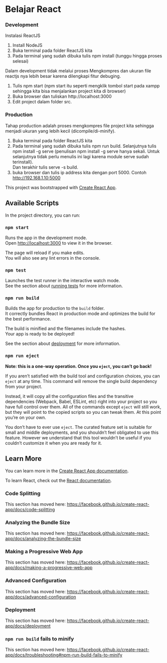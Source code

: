 # Belajar React

### Development

Instalasi ReactJS
  1. Install NodeJS
  2. Buka terminal pada folder ReactJS kita
  3. Pada terminal yang sudah dibuka tulis npm install (tunggu hingga proses selesai)
  
Dalam development tidak melalui proses Mengkompres dan ukuran file reactjs nya lebih besar karena dilengkapi fitur debuging.
  1. Tulis npm start (npm start itu seperti mengklik tombol start pada xampp sehingga kita bisa menjalankan project kita di browser)
  2. Buka browser dan tuliskan http://localhost:3000
  3. Edit project dalam folder src.

### Production

Tahap production adalah proses mengkompres file project kita sehingga menjadi ukuran yang lebih kecil (dicompile/di-minify).
  1. Buka terminal pada folder ReactJS kita
  2. Pada terminal yang sudah dibuka tulis npm run build. Selanjutnya tulis npm install -g serve (penulisan npm install -g serve hanya sekali. Untuk selanjutnya tidak perlu menulis ini lagi karena module serve sudah terinstall). <br/> Dan terakhir tulis serve -s build.
  3. buka browser dan tulis ip address kita dengan port 5000. Contoh http://192.168.1.10:5000

This project was bootstrapped with [Create React App](https://github.com/facebook/create-react-app).

## Available Scripts

In the project directory, you can run:

### `npm start`

Runs the app in the development mode.<br>
Open [http://localhost:3000](http://localhost:3000) to view it in the browser.

The page will reload if you make edits.<br>
You will also see any lint errors in the console.

### `npm test`

Launches the test runner in the interactive watch mode.<br>
See the section about [running tests](https://facebook.github.io/create-react-app/docs/running-tests) for more information.

### `npm run build`

Builds the app for production to the `build` folder.<br>
It correctly bundles React in production mode and optimizes the build for the best performance.

The build is minified and the filenames include the hashes.<br>
Your app is ready to be deployed!

See the section about [deployment](https://facebook.github.io/create-react-app/docs/deployment) for more information.

### `npm run eject`

**Note: this is a one-way operation. Once you `eject`, you can’t go back!**

If you aren’t satisfied with the build tool and configuration choices, you can `eject` at any time. This command will remove the single build dependency from your project.

Instead, it will copy all the configuration files and the transitive dependencies (Webpack, Babel, ESLint, etc) right into your project so you have full control over them. All of the commands except `eject` will still work, but they will point to the copied scripts so you can tweak them. At this point you’re on your own.

You don’t have to ever use `eject`. The curated feature set is suitable for small and middle deployments, and you shouldn’t feel obligated to use this feature. However we understand that this tool wouldn’t be useful if you couldn’t customize it when you are ready for it.

## Learn More

You can learn more in the [Create React App documentation](https://facebook.github.io/create-react-app/docs/getting-started).

To learn React, check out the [React documentation](https://reactjs.org/).

### Code Splitting

This section has moved here: https://facebook.github.io/create-react-app/docs/code-splitting

### Analyzing the Bundle Size

This section has moved here: https://facebook.github.io/create-react-app/docs/analyzing-the-bundle-size

### Making a Progressive Web App

This section has moved here: https://facebook.github.io/create-react-app/docs/making-a-progressive-web-app

### Advanced Configuration

This section has moved here: https://facebook.github.io/create-react-app/docs/advanced-configuration

### Deployment

This section has moved here: https://facebook.github.io/create-react-app/docs/deployment

### `npm run build` fails to minify

This section has moved here: https://facebook.github.io/create-react-app/docs/troubleshooting#npm-run-build-fails-to-minify
